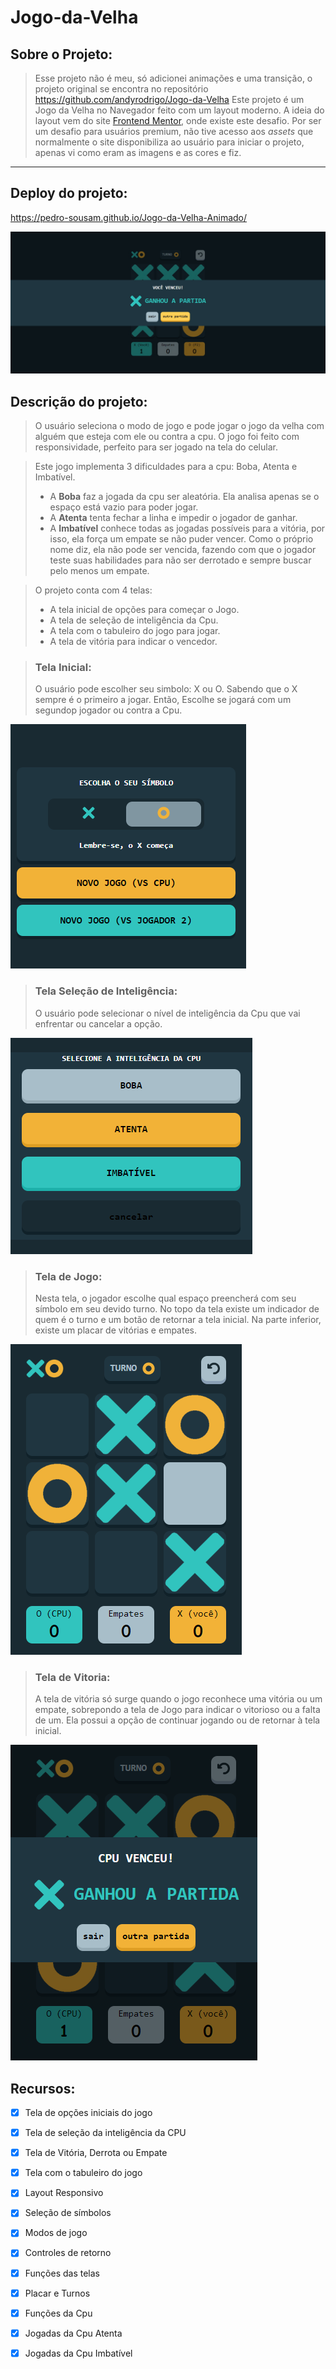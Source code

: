 # Jogo-da-Velha

## Sobre o Projeto:
>Esse projeto não é meu, só adicionei animações e uma transição, o projeto original se encontra no repositório https://github.com/andyrodrigo/Jogo-da-Velha
> Este projeto é um Jogo da Velha no Navegador feito com um layout moderno. A ideia do layout vem do site
[Frontend Mentor](https://www.frontendmentor.io/challenges/tic-tac-toe-game-Re7ZF_E2v), onde existe este desafio.
Por ser um desafio para usuários premium, não tive acesso aos *assets* que normalmente o site disponibiliza ao usuário para iniciar o projeto,
apenas vi como eram as imagens e as cores e fiz.

<hr>

## Deploy do projeto:

<https://pedro-sousam.github.io/Jogo-da-Velha-Animado/>

<img src="/imagens/JogoDaVelha.jpg"/>

## Descrição do projeto:

> O usuário seleciona o modo de jogo e pode jogar o jogo da velha com alguém que esteja com ele ou contra a cpu.
> O jogo foi feito com responsividade, perfeito para ser jogado na tela do celular.

> Este jogo implementa 3 dificuldades para a cpu: Boba, Atenta e Imbatível.
> - A **Boba** faz a jogada da cpu ser aleatória. Ela analisa apenas se o espaço está vazio para poder jogar.
> - A **Atenta** tenta fechar a linha e impedir o jogador de ganhar.
> - A **Imbatível** conhece todas as jogadas possíveis para a vitória, por isso, ela força um empate se não puder vencer. Como o próprio nome diz, ela não pode ser vencida, fazendo com que o jogador teste suas habilidades para não ser derrotado e sempre buscar pelo menos um empate.

> O projeto conta com 4 telas:
> - A tela inicial de opções para começar o Jogo.
> - A tela de seleção de inteligência da Cpu.
> - A tela com o tabuleiro do jogo para jogar.
> - A tela de vitória para indicar o vencedor.

> ### Tela Inicial:
> O usuário pode escolher seu simbolo: X ou O. Sabendo que o X sempre é o primeiro a jogar.
> Então, Escolhe se jogará com um segundop jogador ou contra a Cpu.

<img src="/imagens/TelaInicial.png"/>

> ### Tela Seleção de Inteligência:
> O usuário pode selecionar o nível de inteligência da Cpu que vai enfrentar ou cancelar a opção.

<img src="/imagens/TelaCpu.png"/>

> ### Tela de Jogo:
> Nesta tela, o jogador escolhe qual espaço preencherá com seu símbolo em seu devido turno.
> No topo da tela existe um indicador de quem é o turno e um botão de retornar a tela inicial.
> Na parte inferior, existe um placar de vitórias e empates.

<img src="/imagens/TelaJogo.png"/>

> ### Tela de Vitoria:
> A tela de vitória só surge quando o jogo reconhece uma vitória ou um empate, sobrepondo a tela de Jogo para indicar o vitorioso ou a falta de um.
> Ela possui a opção de continuar jogando ou de retornar à tela inicial.

<img src="/imagens/TelaVitoria.png"/>

## Recursos:

* [X] Tela de opções iniciais do jogo
* [X] Tela de seleção da inteligência da CPU
* [X] Tela de Vitória, Derrota ou Empate
* [X] Tela com o tabuleiro do jogo
* [X] Layout Responsivo
* [X] Seleção de símbolos
* [X] Modos de jogo
* [X] Controles de retorno
* [X] Funções das telas
* [X] Placar e Turnos
* [X] Funções da Cpu
* [X] Jogadas da Cpu Atenta
* [X] Jogadas da Cpu Imbatível



